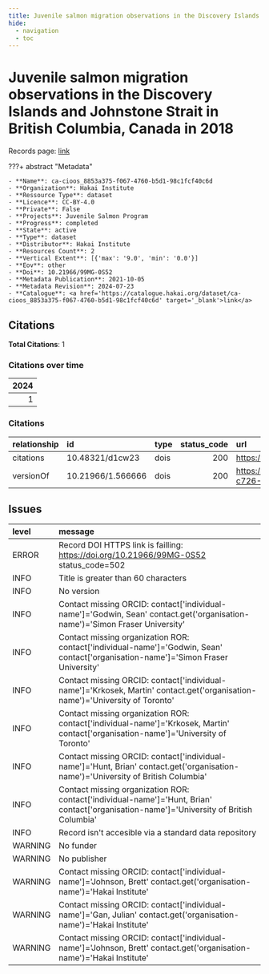 ```yaml
---
title: Juvenile salmon migration observations in the Discovery Islands and Johnstone Strait in British Columbia, Canada in 2018
hide:
  - navigation
  - toc
---
```


# Juvenile salmon migration observations in the Discovery Islands and Johnstone Strait in British Columbia, Canada in 2018

Records page: <a href='https://catalogue.hakai.org/dataset/ca-cioos_8853a375-f067-4760-b5d1-98c1fcf40c6d' target='_blank'>link</a>

???+ abstract "Metadata"

    - **Name**: ca-cioos_8853a375-f067-4760-b5d1-98c1fcf40c6d 
    - **Organization**: Hakai Institute 
    - **Ressource Type**: dataset 
    - **Licence**: CC-BY-4.0 
    - **Private**: False 
    - **Projects**: Juvenile Salmon Program 
    - **Progress**: completed 
    - **State**: active 
    - **Type**: dataset 
    - **Distributor**: Hakai Institute 
    - **Resources Count**: 2 
    - **Vertical Extent**: [{'max': '9.0', 'min': '0.0'}] 
    - **Eov**: other 
    - **Doi**: 10.21966/99MG-0S52 
    - **Metadata Publication**: 2021-10-05 
    - **Metadata Revision**: 2024-07-23 
    - **Catalogue**: <a href='https://catalogue.hakai.org/dataset/ca-cioos_8853a375-f067-4760-b5d1-98c1fcf40c6d' target='_blank'>link</a> 

<div id='map'></div>


## Citations

**Total Citations**: 1

### Citations over time

|   2024 |
|-------:|
|      1 |

### Citations

| relationship   | id                | type   |   status_code | url                                                                               |
|:---------------|:------------------|:-------|--------------:|:----------------------------------------------------------------------------------|
| citations      | 10.48321/d1cw23   | dois   |           200 | https://dmphub.uc3prd.cdlib.net/dmps/10.48321/D1CW23                              |
| versionOf      | 10.21966/1.566666 | dois   |           200 | https://catalogue.hakai.org/dataset/ca-cioos_6c449900-c726-4e9a-b241-707711e253a7 |




## Issues
| level   | message                                                                                                                                   |
|:--------|:------------------------------------------------------------------------------------------------------------------------------------------|
| ERROR   | Record DOI HTTPS link is failling: https://doi.org/10.21966/99MG-0S52 status_code=502                                                     |
| INFO    | Title is greater than 60 characters                                                                                                       |
| INFO    | No version                                                                                                                                |
| INFO    | Contact missing ORCID: contact['individual-name']='Godwin, Sean' contact.get('organisation-name')='Simon Fraser University'               |
| INFO    | Contact missing organization ROR:  contact['individual-name']='Godwin, Sean' contact['organisation-name']='Simon Fraser University'       |
| INFO    | Contact missing ORCID: contact['individual-name']='Krkosek, Martin' contact.get('organisation-name')='University of Toronto'              |
| INFO    | Contact missing organization ROR:  contact['individual-name']='Krkosek, Martin' contact['organisation-name']='University of Toronto'      |
| INFO    | Contact missing ORCID: contact['individual-name']='Hunt, Brian' contact.get('organisation-name')='University of British Columbia'         |
| INFO    | Contact missing organization ROR:  contact['individual-name']='Hunt, Brian' contact['organisation-name']='University of British Columbia' |
| INFO    | Record isn't accesible via a standard data repository                                                                                     |
| WARNING | No funder                                                                                                                                 |
| WARNING | No publisher                                                                                                                              |
| WARNING | Contact missing ORCID: contact['individual-name']='Johnson, Brett' contact.get('organisation-name')='Hakai Institute'                     |
| WARNING | Contact missing ORCID: contact['individual-name']='Gan, Julian' contact.get('organisation-name')='Hakai Institute'                        |
| WARNING | Contact missing ORCID: contact['individual-name']='Johnson, Brett' contact.get('organisation-name')='Hakai Institute'                     |


<script>
   document.addEventListener("DOMContentLoaded", function() {
    var map = L.map('map').setView([51.505, -125.09], 5);
    L.tileLayer('https://tile.openstreetmap.org/{z}/{x}/{y}.png', {
        maxZoom: 19,
        attribution: '&copy; <a href="http://www.openstreetmap.org/copyright">OpenStreetMap</a>'
    }).addTo(map);
    var geojsonFeature = {
        "type": "Feature",
        "properties": {
            "name" : "Juvenile salmon migration observations in the Discovery Islands and Johnstone Strait in British Columbia, Canada in 2018"
        },
        "geometry": {'type': 'Polygon', 'coordinates': [[[-126.83607287, 50.06090487], [-125.0663222, 50.06090487], [-125.0663222, 50.65060241], [-126.83607287, 50.65060241], [-126.83607287, 50.06090487]]]}
    }
    L.geoJSON(geojsonFeature).addTo(map);
   })
</script>